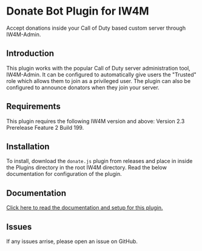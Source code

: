 # Donate Bot Plugin for IW4M
Accept donations inside your Call of Duty based custom server through IW4M-Admin.

## Introduction
This plugin works with the popular Call of Duty server administration tool, IW4M-Admin. It can be configured to automatically give users the "Trusted" role which allows them to join as a privileged user. The plugin can also be configured to announce donators when they join your server.

## Requirements
This plugin requires the following IW4M version and above: Version 2.3 Prerelease Feature 2 Build 199. 

## Installation
To install, download the `donate.js` plugin from releases and place in inside the Plugins directory in the root IW4M directory. Read the below documentation for configuration of the plugin.

## Documentation
[Click here to read the documentation and setup for this plugin.](https://developers.donatebot.io/plugins/plugin-iw4m-admin)

## Issues
If any issues arrise, please open an issue on GitHub.
